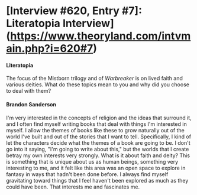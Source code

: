 # [Interview #620, Entry #7]: Literatopia Interview](https://www.theoryland.com/intvmain.php?i=620#7)

#### Literatopia

The focus of the Mistborn trilogy and of
*Warbreaker*
is on lived faith and various deities. What do these topics mean to you and why did you choose to deal with them?

#### Brandon Sanderson

I'm very interested in the concepts of religion and the ideas that surround it, and I often find myself writing books that deal with things I'm interested in myself. I allow the themes of books like these to grow naturally out of the world I've built and out of the stories that I want to tell. Specifically, I kind of let the characters decide what the themes of a book are going to be. I don't go into it saying, "I'm going to write about this," but the worlds that I create betray my own interests very strongly. What is it about faith and deity? This is something that is unique about us as human beings, something very interesting to me, and it felt like this area was an open space to explore in fantasy in ways that hadn't been done before. I always find myself gravitating toward things that I feel haven't been explored as much as they could have been. That interests me and fascinates me.

